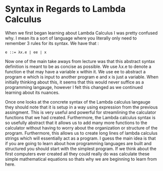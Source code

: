 # Syntax in Regards to Lambda Calculus

When we first began learning about Lambda Calculus I was pretty confused why. I mean its a sort of language where you literally only need to remember 3 rules for its syntax.
We have that :
```
e ::= λx.e ∣ ee ∣ x
```
Now one of the main take aways from lecture was that this abstract syntax definition is meant to be as concise as possible. We use λx.e to denote a function e that may
have a variable x within it. We use ee to abstract a program e which is input to another program e and x is just a variable. When initially thinking about this, it seems
that this would never suffice as a programming langauge, however I felt this changed as we continued learning about its nuances.

Once one looks at the concrete syntax of the Lambda calculus langauge they should note that it is setup in a way using expression from the previous assingment. This is 
very useful and powerful for streamlining the calculator functions that we had created. Furthermore, the Lambda calculus syntax is so usefully abstract that it allows us to
add many more functions to the calculator without having to worry about the organization or structure of the program. Furthermore, this allows us to create long lines 
of lambda calculus strings which will essentially act as a program. I guess the main idea is that if you are going to learn about how programming languages are built and structured
you should start with the simplest program. If we think about the first computers ever created all they could really do was calculate these simple mathematical equations so 
thats why we are beginning to learn from here. 


